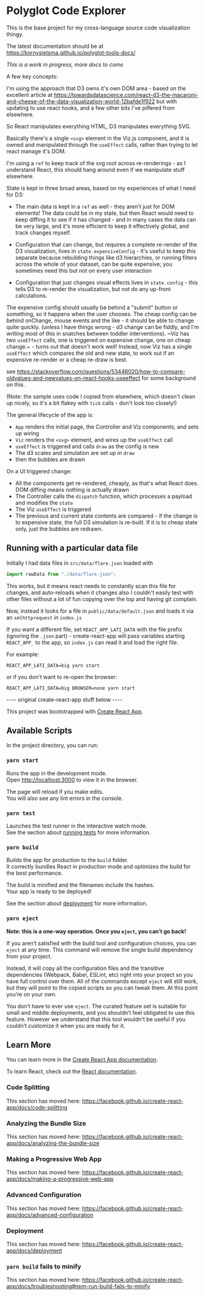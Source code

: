 # Polyglot Code Explorer

This is the base project for my cross-language source code visualization thingy.

The latest documentation should be at <https://kornysietsma.github.io/polyglot-tools-docs/>

*This is a work in progress, more docs to come*

A few key concepts:

I'm using the approach that D3 owns it's own DOM area - based on the excellent article at https://towardsdatascience.com/react-d3-the-macaroni-and-cheese-of-the-data-visualization-world-12bafde1f922 but with updating to use react hooks, and a few other bits I've pilfered from elsewhere.

So React manipulates everything HTML, D3 manipulates everything SVG.

 Basically there's a single `<svg>` element in the Viz.js component, and it is owned and manipulated through the `useEffect` calls, rather than trying to let react manage it's DOM.

 I'm using a `ref` to keep track of the svg root across re-renderings - as I understand React, this should hang around even if we manipulate stuff elsewhere.

State is kept in three broad areas, based on my experiences of what I need for D3:

- The main data is kept in a `ref` as well - they aren't just for DOM elements! The data could be in my state, but then React would need to keep diffing it to see if it has changed - and in many cases the data can be very large, and it's more efficient to keep it effectively global, and track changes myself.

- Configuration that can change, but requires a complete re-render of the D3 visualization, lives in `state.expensiveConfig` - it's useful to keep this separate because rebuilding things like d3 hierarchies, or running filters across the whole of your dataset, can be quite expensive; you sometimes need this but not on every user interaction

- Configuration that just changes visual effects lives in `state.config` - this tells D3 to re-render the visualization, but not do any up-front calculations.

The expensive config should usually be behind a "submit" button or something, so it happens when the user chooses.  The cheap config can be behind onChange, mouse events and the like - it should be able to change quite quickly.  (unless I have things wrong - d3 change can be fiddly, and I'm writing most of this in snatches between toddler interventions).  ~Viz has two `useEffect` calls, one is triggered on expensive change, one on cheap change.~ - turns out that doesn't work well!  Instead, now Viz has a single `useEffect` which compares the old and new state, to work out if an expensive re-render or a cheap re-draw is best.

see https://stackoverflow.com/questions/53446020/how-to-compare-oldvalues-and-newvalues-on-react-hooks-useeffect for some background on this.

(Note: the sample uses code I copied from elsewhere, which doesn't clean up nicely, so it's a bit flakey with `tick` calls - don't look too closely!)

The general lifecycle of the app is:

* `App` renders the initial page, the Controller and Viz components, and sets up wiring
* `Viz` renders the `<svg>` element, and wires up the `useEffect` call
* `useEffect` is triggered and calls `draw` as the config is new
* The d3 scales and simulation are set up in `draw`
* then the bubbles are drawn

On a UI triggered change:
* All the components get re-rendered, cheaply, as that's what React does.  DOM diffing means nothing is actually drawn
* The Controller calls the `dispatch` function, which processes a payload and modifies the `state`
* The Viz `useEffect` is triggered
* The previous and current state contents are compared - if the change is to expensive state, the full D3 simulation is re-built.  If it is to cheap state only, just the bubbles are redrawn.

## Running with a particular data file

Initially I had data files in `src/data/flare.json` loaded with

```js
import rawData from "./data/flare.json";
```

This works, but it means react needs to constantly scan this file for changes, and auto-reloads when it changes
also I couldn't easily test with other files without a lot of fun copying over the top and having git complain.

Now, instead it looks for a file in `public/data/default.json` and loads it via an `xmlhttprequest` in `index.js`

If you want a different file, set `REACT_APP_LATI_DATA` with the file prefix (ignoring the `.json` part) - create-react-app
will pass variables starting `REACT_APP_` to the app, so `index.js` can read it and load the right file.

For example:

```shell script
REACT_APP_LATI_DATA=big yarn start
```

or if you don't want to re-open the browser:
```shell script
REACT_APP_LATI_DATA=big BROWSER=none yarn start
```


---- original create-react-app stuff below ----

This project was bootstrapped with [Create React App](https://github.com/facebook/create-react-app).

## Available Scripts

In the project directory, you can run:

### `yarn start`

Runs the app in the development mode.<br />
Open [http://localhost:3000](http://localhost:3000) to view it in the browser.

The page will reload if you make edits.<br />
You will also see any lint errors in the console.

### `yarn test`

Launches the test runner in the interactive watch mode.<br />
See the section about [running tests](https://facebook.github.io/create-react-app/docs/running-tests) for more information.

### `yarn build`

Builds the app for production to the `build` folder.<br />
It correctly bundles React in production mode and optimizes the build for the best performance.

The build is minified and the filenames include the hashes.<br />
Your app is ready to be deployed!

See the section about [deployment](https://facebook.github.io/create-react-app/docs/deployment) for more information.

### `yarn eject`

**Note: this is a one-way operation. Once you `eject`, you can’t go back!**

If you aren’t satisfied with the build tool and configuration choices, you can `eject` at any time. This command will remove the single build dependency from your project.

Instead, it will copy all the configuration files and the transitive dependencies (Webpack, Babel, ESLint, etc) right into your project so you have full control over them. All of the commands except `eject` will still work, but they will point to the copied scripts so you can tweak them. At this point you’re on your own.

You don’t have to ever use `eject`. The curated feature set is suitable for small and middle deployments, and you shouldn’t feel obligated to use this feature. However we understand that this tool wouldn’t be useful if you couldn’t customize it when you are ready for it.

## Learn More

You can learn more in the [Create React App documentation](https://facebook.github.io/create-react-app/docs/getting-started).

To learn React, check out the [React documentation](https://reactjs.org/).

### Code Splitting

This section has moved here: https://facebook.github.io/create-react-app/docs/code-splitting

### Analyzing the Bundle Size

This section has moved here: https://facebook.github.io/create-react-app/docs/analyzing-the-bundle-size

### Making a Progressive Web App

This section has moved here: https://facebook.github.io/create-react-app/docs/making-a-progressive-web-app

### Advanced Configuration

This section has moved here: https://facebook.github.io/create-react-app/docs/advanced-configuration

### Deployment

This section has moved here: https://facebook.github.io/create-react-app/docs/deployment

### `yarn build` fails to minify

This section has moved here: https://facebook.github.io/create-react-app/docs/troubleshooting#npm-run-build-fails-to-minify
